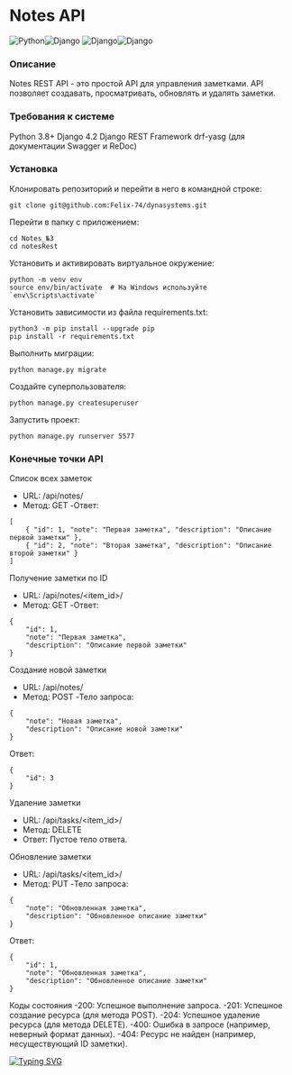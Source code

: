 # Notes API
![Python](https://img.shields.io/badge/Python-3776AB?style=for-the-badge&logo=python&logoColor=white)![Django](https://img.shields.io/badge/SQLite-07405E?style=for-the-badge&logo=sqlite&logoColor=white)
![Django](https://img.shields.io/badge/django-%23092E20.svg?style=for-the-badge&logo=django&logoColor=white)![Django](https://img.shields.io/badge/drf-%23092E20.svg?style=for-the-badge&labelColor=blue&logo=django&logoColor=white)
### Описание
Notes REST API - это простой API для управления заметками. API позволяет создавать, просматривать, обновлять и удалять заметки.
### Требования к системе 
Python 3.8+
Django 4.2
Django REST Framework
drf-yasg (для документации Swagger и ReDoc)

### Установка
Клонировать репозиторий и перейти в него в командной строке:
```
git clone git@github.com:Felix-74/dynasystems.git
``` 
Перейти в папку с приложением:
```
cd Notes_№3
cd notesRest
``` 
Установить и активировать виртуальное окружение:
``` 
python -m venv env
source env/bin/activate  # На Windows используйте `env\Scripts\activate`
```
Установить зависимости из файла requirements.txt:
```
python3 -m pip install --upgrade pip
pip install -r requirements.txt
``` 
Выполнить миграции:
```
python manage.py migrate
```
Создайте суперпользователя:
```
python manage.py createsuperuser
```

Запустить проект:
```
python manage.py runserver 5577
```

### Конечные точки API
Список всех заметок
- URL: /api/notes/
- Метод: GET
-Ответ:
```
[
    { "id": 1, "note": "Первая заметка", "description": "Описание первой заметки" },
    { "id": 2, "note": "Вторая заметка", "description": "Описание второй заметки" }
]
```
Получение заметки по ID
- URL: /api/notes/<item_id>/
- Метод: GET
-Ответ:
```
{
    "id": 1,
    "note": "Первая заметка",
    "description": "Описание первой заметки"
}
```
Создание новой заметки
- URL: /api/notes/
- Метод: POST
-Тело запроса:
```
{
    "note": "Новая заметка",
    "description": "Описание новой заметки"
}
```
Ответ:
```
{
    "id": 3
}
```
Удаление заметки
- URL: /api/tasks/<item_id>/
- Метод: DELETE
- Ответ: Пустое тело ответа.

Обновление заметки
- URL: /api/tasks/<item_id>/
- Метод: PUT
-Тело запроса:
```
{
    "note": "Обновленная заметка",
    "description": "Обновленное описание заметки"
}
```
Ответ:
```
{
    "id": 1,
    "note": "Обновленная заметка",
    "description": "Обновленное описание заметки"
}
```
Коды состояния
-200: Успешное выполнение запроса.
-201: Успешное создание ресурса (для метода POST).
-204: Успешное удаление ресурса (для метода DELETE).
-400: Ошибка в запросе (например, неверный формат данных).
-404: Ресурс не найден (например, несуществующий ID заметки).






[![Typing SVG](https://readme-typing-svg.herokuapp.com?font=Fira+Code&pause=1000&width=435&lines=Igor+Teplov)](https://git.io/typing-svg)